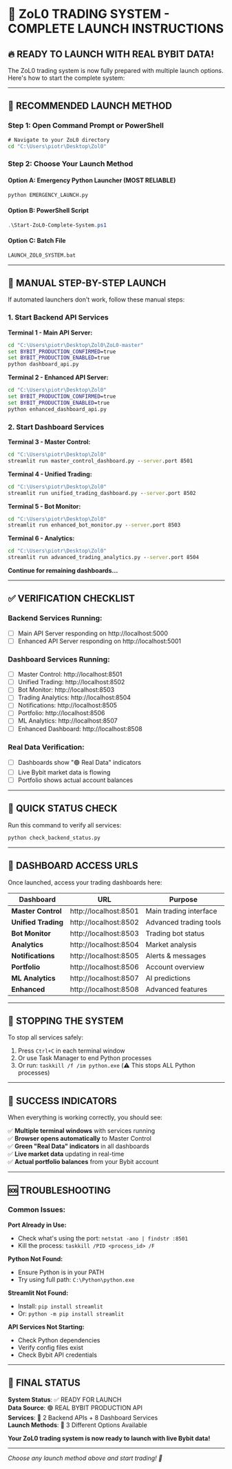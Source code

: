# 🚀 ZoL0 TRADING SYSTEM - COMPLETE LAUNCH INSTRUCTIONS

## 🔥 READY TO LAUNCH WITH REAL BYBIT DATA!

The ZoL0 trading system is now fully prepared with multiple launch options. Here's how to start the complete system:

---

## 🎯 RECOMMENDED LAUNCH METHOD

### Step 1: Open Command Prompt or PowerShell
```cmd
# Navigate to your ZoL0 directory
cd "C:\Users\piotr\Desktop\Zol0"
```

### Step 2: Choose Your Launch Method

#### Option A: Emergency Python Launcher (MOST RELIABLE)
```cmd
python EMERGENCY_LAUNCH.py
```

#### Option B: PowerShell Script
```powershell
.\Start-ZoL0-Complete-System.ps1
```

#### Option C: Batch File
```cmd
LAUNCH_ZOL0_SYSTEM.bat
```

---

## 🔧 MANUAL STEP-BY-STEP LAUNCH

If automated launchers don't work, follow these manual steps:

### 1. Start Backend API Services

**Terminal 1 - Main API Server:**
```cmd
cd "C:\Users\piotr\Desktop\Zol0\ZoL0-master"
set BYBIT_PRODUCTION_CONFIRMED=true
set BYBIT_PRODUCTION_ENABLED=true
python dashboard_api.py
```

**Terminal 2 - Enhanced API Server:**
```cmd
cd "C:\Users\piotr\Desktop\Zol0"
set BYBIT_PRODUCTION_CONFIRMED=true
set BYBIT_PRODUCTION_ENABLED=true
python enhanced_dashboard_api.py
```

### 2. Start Dashboard Services

**Terminal 3 - Master Control:**
```cmd
cd "C:\Users\piotr\Desktop\Zol0"
streamlit run master_control_dashboard.py --server.port 8501
```

**Terminal 4 - Unified Trading:**
```cmd
cd "C:\Users\piotr\Desktop\Zol0"
streamlit run unified_trading_dashboard.py --server.port 8502
```

**Terminal 5 - Bot Monitor:**
```cmd
cd "C:\Users\piotr\Desktop\Zol0"
streamlit run enhanced_bot_monitor.py --server.port 8503
```

**Terminal 6 - Analytics:**
```cmd
cd "C:\Users\piotr\Desktop\Zol0"
streamlit run advanced_trading_analytics.py --server.port 8504
```

**Continue for remaining dashboards...**

---

## ✅ VERIFICATION CHECKLIST

### Backend Services Running:
- [ ] Main API Server responding on http://localhost:5000
- [ ] Enhanced API Server responding on http://localhost:5001

### Dashboard Services Running:
- [ ] Master Control: http://localhost:8501
- [ ] Unified Trading: http://localhost:8502
- [ ] Bot Monitor: http://localhost:8503
- [ ] Trading Analytics: http://localhost:8504
- [ ] Notifications: http://localhost:8505
- [ ] Portfolio: http://localhost:8506
- [ ] ML Analytics: http://localhost:8507
- [ ] Enhanced Dashboard: http://localhost:8508

### Real Data Verification:
- [ ] Dashboards show "🟢 Real Data" indicators
- [ ] Live Bybit market data is flowing
- [ ] Portfolio shows actual account balances

---

## 🧪 QUICK STATUS CHECK

Run this command to verify all services:
```cmd
python check_backend_status.py
```

---

## 📱 DASHBOARD ACCESS URLS

Once launched, access your trading dashboards here:

| Dashboard | URL | Purpose |
|-----------|-----|---------|
| **Master Control** | http://localhost:8501 | Main trading interface |
| **Unified Trading** | http://localhost:8502 | Advanced trading tools |
| **Bot Monitor** | http://localhost:8503 | Trading bot status |
| **Analytics** | http://localhost:8504 | Market analysis |
| **Notifications** | http://localhost:8505 | Alerts & messages |
| **Portfolio** | http://localhost:8506 | Account overview |
| **ML Analytics** | http://localhost:8507 | AI predictions |
| **Enhanced** | http://localhost:8508 | Advanced features |

---

## 🔴 STOPPING THE SYSTEM

To stop all services safely:
1. Press `Ctrl+C` in each terminal window
2. Or use Task Manager to end Python processes
3. Or run: `taskkill /f /im python.exe` (⚠️ This stops ALL Python processes)

---

## 🎉 SUCCESS INDICATORS

When everything is working correctly, you should see:

✅ **Multiple terminal windows** with services running  
✅ **Browser opens automatically** to Master Control  
✅ **Green "Real Data" indicators** in all dashboards  
✅ **Live market data** updating in real-time  
✅ **Actual portfolio balances** from your Bybit account  

---

## 🆘 TROUBLESHOOTING

### Common Issues:

**Port Already in Use:**
- Check what's using the port: `netstat -ano | findstr :8501`
- Kill the process: `taskkill /PID <process_id> /F`

**Python Not Found:**
- Ensure Python is in your PATH
- Try using full path: `C:\Python\python.exe`

**Streamlit Not Found:**
- Install: `pip install streamlit`
- Or: `python -m pip install streamlit`

**API Services Not Starting:**
- Check Python dependencies
- Verify config files exist
- Check Bybit API credentials

---

## 🎯 FINAL STATUS

**System Status**: ✅ READY FOR LAUNCH  
**Data Source**: 🟢 REAL BYBIT PRODUCTION API  
**Services**: 📡 2 Backend APIs + 8 Dashboard Services  
**Launch Methods**: 🚀 3 Different Options Available  

**Your ZoL0 trading system is now ready to launch with live Bybit data!**

---

*Choose any launch method above and start trading! 🚀*
